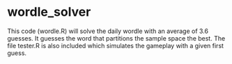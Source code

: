 # wordle_solver
This code (wordle.R) will solve the daily wordle with an average of 3.6 guesses. It guesses the word that partitions the sample space the best. The file tester.R is also included which simulates the gameplay with a given first guess.
